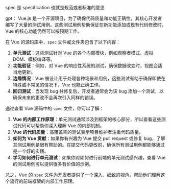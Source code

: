 spec 是 specification 也就是规范或者标准的意思

gpt：
Vue.js 是一个开源项目，为了确保代码质量和功能正确性，其核心开发者编写了大量的测试用例。这些测试用例帮助保证在新功能添加或现有代码修改时，Vue 的核心功能仍然可以按预期工作。

在 Vue 的源码库中，`spec` 文件或文件夹包含了以下内容：

1. **单元测试**：这些测试针对 Vue 的各个内部模块，例如观察者模式、虚拟 DOM、模板编译等。
2. **功能验证**：例如，对 Vue 的响应性系统的测试，确保数据改变时，视图会适当地更新。
3. **边缘情况**：Vue 被设计用于处理各种场景和用例，这些测试有助于确保即使在特殊或不常见的情况下，Vue 也能正确工作。
4. **回归测试**：当发现 bug 并修复后，开发者通常会为该 bug 添加一个测试，以确保未来的更改不会再次引入同样的错误。

通过查看 Vue 源码中的 `spec` 文件，你可以了解：

1. **Vue 的内部工作原理**：单元测试通常涉及到框架的核心部分，所以查看这些测试代码可以帮助你深入理解 Vue 的内部机制。
2. **Vue 的代码质量**：高覆盖率的测试表示项目维护者注重代码质量。
3. **如何为 Vue 贡献**：如果你有兴趣为 Vue 提交 pull request 或修复 bug，了解其测试用例是很有帮助的。在提交代码更改前，确保所有测试用例都能够通过是一个好的实践。
4. **学习如何进行单元测试**：如果你对如何进行前端的单元测试感兴趣，查看 Vue 的测试用例可以提供很多有价值的示例。

总之，Vue 的 `spec` 文件为开发者提供了一个深入、细致的视角，帮助他们理解这个流行的前端框架的内部工作原理。